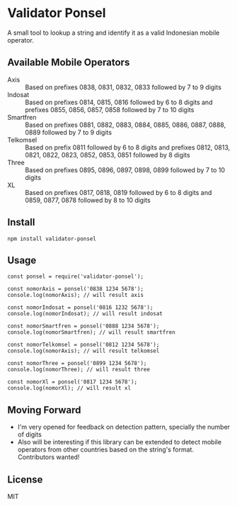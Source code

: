 # Validator Ponsel
A small tool to lookup a string and identify it as a valid Indonesian mobile operator.

## Available Mobile Operators

<dl>
<dt>Axis</dt>
<dd>Based on prefixes 0838, 0831, 0832, 0833 followed by 7 to 9 digits</dd>
<dt>Indosat</dt>
<dd>Based on prefixes 0814, 0815, 0816 followed by 6 to 8 digits and prefixes 0855, 0856, 0857, 0858 followed by 7 to 10 digits</dd>
<dt>Smartfren</dt>
<dd>Based on prefixes 0881, 0882, 0883, 0884, 0885, 0886, 0887, 0888, 0889 followed by 7 to 9 digits</dd>
<dt>Telkomsel</dt>
<dd>Based on prefix 0811 followed by 6 to 8 digits and prefixes 0812, 0813, 0821, 0822, 0823, 0852, 0853, 0851 followed by 8 digits</dt>
<dt>Three</dt>
<dd>Based on prefixes 0895, 0896, 0897, 0898, 0899 followed by 7 to 10 digits</dd>
<dt>XL</dt>
<dd>Based on prefixes 0817, 0818, 0819 followed by 6 to 8 digits and 0859, 0877, 0878 followed by 8 to 10 digits</dd>
<dl>

## Install

```
npm install validator-ponsel
```

## Usage

```
const ponsel = require('validator-ponsel');

const nomorAxis = ponsel('0838 1234 5678');
console.log(nomorAxis); // will result axis

const nomorIndosat = ponsel('0816 1232 5678');
console.log(nomorIndosat); // will result indosat

const nomorSmartfren = ponsel('0888 1234 5678');
console.log(nomorSmartfren); // will result smartfren

const nomorTelkomsel = ponsel('0812 1234 5678');
console.log(nomorAxis); // will result telkomsel

const nomorThree = ponsel('0899 1234 5678');
console.log(nomorThree); // will result three

const nomorXl = ponsel('0817 1234 5678');
console.log(nomorXl); // will result xl

```

## Moving Forward

* I'm very opened for feedback on detection pattern, specially the number of digits
* Also will be interesting if this library can be extended to detect mobile operators from other countries based on the string's format. Contributors wanted!

## License

MIT